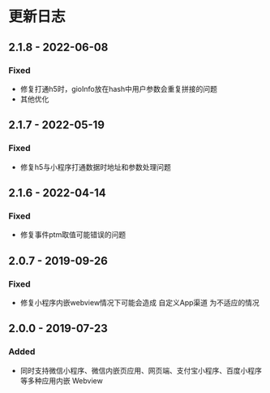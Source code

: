 # 更新日志

## 2.1.8 - 2022-06-08

### Fixed

* 修复打通h5时，gioInfo放在hash中用户参数会重复拼接的问题
* 其他优化

## 2.1.7 - 2022-05-19

### Fixed

* 修复h5与小程序打通数据时地址和参数处理问题

## 2.1.6 - 2022-04-14

### Fixed

* 修复事件ptm取值可能错误的问题

## 2.0.7 - 2019-09-26

### Fixed

*   修复小程序内嵌webview情况下可能会造成 自定义App渠道 为不适应的情况



## 2.0.0 - 2019-07-23

### Added

* 同时支持微信小程序、微信内嵌页应用、网页端、支付宝小程序、百度小程序等多种应用内嵌 Webview&#x20;



